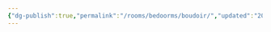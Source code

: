 ```yaml
---
{"dg-publish":true,"permalink":"/rooms/bedoorms/boudoir/","updated":"2025-04-12T16:06:21.989+01:00"}
---
```


